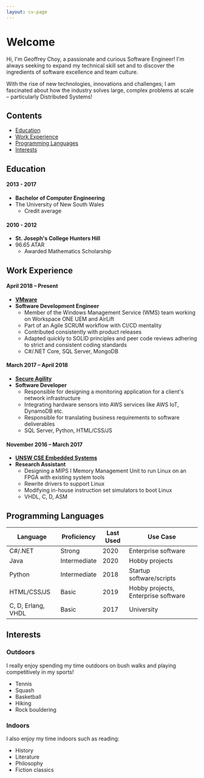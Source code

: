 ```yaml
---
layout: cv-page
---
```


# Welcome

Hi, I'm Geoffrey Choy, a passionate and curious Software Engineer! I'm always seeking to expand my technical skill set and to discover the ingredients of software excellence and team culture.

With the rise of new technologies, innovations and challenges; I am fascinated about how the industry solves large, complex problems at scale – particularly Distributed Systems!

## Contents

* [Education](#education)
* [Work Experience](#work-experience)
* [Programming Languages](#programming-languages)
* [Interests](#interests)

## Education

#### 2013 - 2017

* **Bachelor of Computer Engineering**
* The University of New South Wales
  * Credit average

#### 2010 - 2012

* **St. Joseph's College Hunters Hill**
* 96.65 ATAR
  * Awarded Mathematics Scholarship

## Work Experience

#### April 2018 – Present

* **[VMware](https://www.vmware.com/au/products/workspace-one/unified-endpoint-management.html)**
* **Software Development Engineer**
  * Member of the Windows Management Service (WMS) team working on Workspace ONE UEM and AirLift
  * Part of an Agile SCRUM workflow with CI/CD mentality
  * Contributed consistently with product releases
  * Adapted quickly to SOLID principles and peer code reviews adhering to strict and consistent coding standards
  * C#/.NET Core, SQL Server, MongoDB

#### March 2017 – April 2018

* **[Secure Agility](https://secureagility.com/)**
* **Software Developer**
  * Responsible for designing a monitoring application for a client's network infrastructure
  * Integrating hardware sensors into AWS services like AWS IoT, DynamoDB etc.
  * Responsible for translating business requirements to software deliverables
  * SQL Server, Python, HTML/CSS/JS

#### November 2016 – March 2017

* **[UNSW CSE Embedded Systems](https://www.engineering.unsw.edu.au/computer-science-engineering/)**
* **Research Assistant**
  * Designing a MIPS I Memory Management Unit to run Linux on an FPGA with existing system tools
  * Rewrite drivers to support Linux
  * Modifying in-house instruction set simulators to boot Linux
  * VHDL, C, D, ASM

## Programming Languages

| Language           | Proficiency  | Last Used | Use Case                            |
|--------------------|--------------|-----------|-------------------------------------|
| C#/.NET            | Strong       | 2020      | Enterprise software                 |
| Java               | Intermediate | 2020      | Hobby projects                      |
| Python             | Intermediate | 2018      | Startup software/scripts            |
| HTML/CSS/JS        | Basic        | 2019      | Hobby projects, Enterprise software |
| C, D, Erlang, VHDL | Basic        | 2017      | University                          |

## Interests

### Outdoors

I really enjoy spending my time outdoors on bush walks and playing competitively in my sports!

* Tennis
* Squash
* Basketball
* Hiking
* Rock bouldering

### Indoors

I also enjoy my time indoors such as reading:

* History
* Literature
* Philosophy
* Fiction classics
